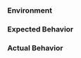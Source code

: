 <!--
This is a simple template for filing JRuby isuses.

Please help us help you by providing the information below.

Text inside XML comment tags will not be shown in your report.
-->

### Environment

<!--
Provide at least:
* JRuby version (`jruby -v`) and command line (flags, JRUBY_OPTS, etc)
* Operating system and platform (e.g. `uname -a`)

Other relevant info you may wish to add:
* Installed or activated gems
* Application/framework version (e.g. Rails, Sinatra)
* Environment variables
-->

### Expected Behavior

<!--
Describe your expectation of how JRuby should behave.
Provide an executable Ruby script or a link to an example repository.
-->

### Actual Behavior

<!--
Describe or show the actual behavior.
Provide text or screen capture showing the behavior.
-->
